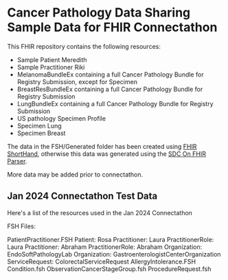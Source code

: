 # Cancer Pathology Data Sharing Sample Data for FHIR Connectathon

This FHIR repository contains the following resources:

* Sample Patient Meredith
* Sample Practitioner Riki
* MelanomaBundleEx containing a full Cancer Pathology Bundle for Registry Submission, except for Specimen
* BreastResBundleEx containing a full Cancer Pathology Bundle for Registry Submission
* LungBundleEx containing a full Cancer Pathology Bundle for Registry Submission
* US pathology Specimen Profile
* Specimen Lung
* Specimen Breast

The data in the FSH/Generated folder has been created using [FHIR ShortHand](https://hl7.org/fhir/uv/shorthand/), otherwise this data was generated using the [SDC On FHIR Parser](https://github.com/IHE-SDC-WG/IHE-SDC-FHIR-Parser).

More data may be added prior to connectathon.

## Jan 2024 Connectathon Test Data

Here's a list of the resources used in the Jan 2024 Connectathon

FSH Files: 

PatientPractitioner.FSH
    Patient: Rosa
    Practitioner: Laura
    PractitionerRole: Laura
    Practitioner: Abraham
    PractitionerRole: Abraham
    Organization: EndoSoftPathologyLab
    Organization: GastroenterologistCenterOrganization
    ServiceRequest: ColorectalServiceRequest
AllergyIntolerance.FSH
Condition.fsh
ObservationCancerStageGroup.fsh
ProcedureRequest.fsh